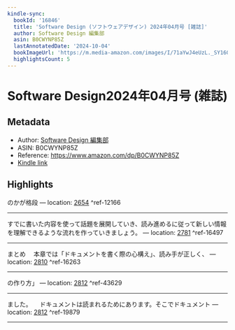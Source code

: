 ```yaml
---
kindle-sync:
  bookId: '16846'
  title: 'Software Design (ソフトウェアデザイン) 2024年04月号 [雑誌]'
  author: Software Design 編集部
  asin: B0CWYNP85Z
  lastAnnotatedDate: '2024-10-04'
  bookImageUrl: 'https://m.media-amazon.com/images/I/71aYwJ4eUzL._SY160.jpg'
  highlightsCount: 5
---
```

# Software Design2024年04月号 (雑誌)
## Metadata
* Author: [Software Design 編集部](https://www.amazon.comundefined)
* ASIN: B0CWYNP85Z
* Reference: https://www.amazon.com/dp/B0CWYNP85Z
* [Kindle link](kindle://book?action=open&asin=B0CWYNP85Z)

## Highlights
のかが格段 — location: [2654](kindle://book?action=open&asin=B0CWYNP85Z&location=2654) ^ref-12166

---
すでに書いた内容を使って話題を展開していき、読み進めるに従って新しい情報を理解できるような流れを作っていきましょう。 — location: [2781](kindle://book?action=open&asin=B0CWYNP85Z&location=2781) ^ref-16497

---
まとめ 　本章では「ドキュメントを書く際の心構え」、読み手が正しく、 — location: [2810](kindle://book?action=open&asin=B0CWYNP85Z&location=2810) ^ref-16263

---
の作り方」 — location: [2812](kindle://book?action=open&asin=B0CWYNP85Z&location=2812) ^ref-43629

---
ました。 　ドキュメントは読まれるためにあります。そこでドキュメント — location: [2812](kindle://book?action=open&asin=B0CWYNP85Z&location=2812) ^ref-19879

---
